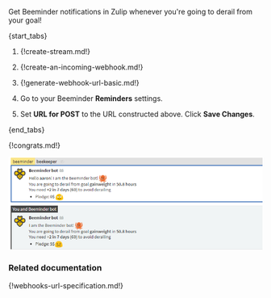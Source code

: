 Get Beeminder notifications in Zulip whenever you're going
to derail from your goal!

{start_tabs}

1. {!create-stream.md!}

1. {!create-an-incoming-webhook.md!}

1. {!generate-webhook-url-basic.md!}

1. Go to your Beeminder **Reminders** settings.

1. Set **URL for POST** to the URL constructed above. Click
   **Save Changes**.

{end_tabs}

{!congrats.md!}

![](/static/images/integrations/beeminder/001.png)

### Related documentation

{!webhooks-url-specification.md!}
